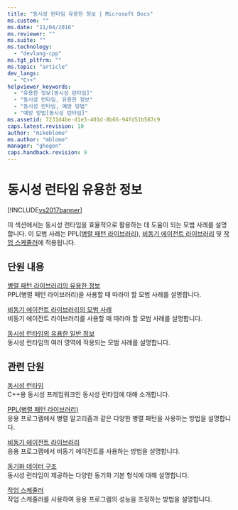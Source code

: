 ```yaml
---
title: "동시성 런타임 유용한 정보 | Microsoft Docs"
ms.custom: ""
ms.date: "11/04/2016"
ms.reviewer: ""
ms.suite: ""
ms.technology: 
  - "devlang-cpp"
ms.tgt_pltfrm: ""
ms.topic: "article"
dev_langs: 
  - "C++"
helpviewer_keywords: 
  - "유용한 정보[동시성 런타임]"
  - "동시성 런타임, 유용한 정보"
  - "동시성 런타임, 예방 방법"
  - "예방 방법[동시성 런타임]"
ms.assetid: 7231d4be-d1e3-401d-8b66-94fd51b587c9
caps.latest.revision: 10
author: "mikeblome"
ms.author: "mblome"
manager: "ghogen"
caps.handback.revision: 9
---
```

# 동시성 런타임 유용한 정보
[!INCLUDE[vs2017banner](../../assembler/inline/includes/vs2017banner.md)]

이 섹션에서는 동시성 런타임을 효율적으로 활용하는 데 도움이 되는 모범 사례를 설명합니다.  이 모범 사례는 PPL\([병렬 패턴 라이브러리](../../parallel/concrt/parallel-patterns-library-ppl.md)\), [비동기 에이전트 라이브러리](../../parallel/concrt/asynchronous-agents-library.md) 및 [작업 스케줄러](../../parallel/concrt/task-scheduler-concurrency-runtime.md)에 적용됩니다.  
  
## 단원 내용  
 [병렬 패턴 라이브러리의 유용한 정보](../../parallel/concrt/best-practices-in-the-parallel-patterns-library.md)  
 PPL\(병렬 패턴 라이브러리\)을 사용할 때 따라야 할 모범 사례를 설명합니다.  
  
 [비동기 에이전트 라이브러리의 모범 사례](../../parallel/concrt/best-practices-in-the-asynchronous-agents-library.md)  
 비동기 에이전트 라이브러리를 사용할 때 따라야 할 모범 사례를 설명합니다.  
  
 [동시성 런타임의 유용한 일반 정보](../../parallel/concrt/general-best-practices-in-the-concurrency-runtime.md)  
 동시성 런타임의 여러 영역에 적용되는 모범 사례를 설명합니다.  
  
## 관련 단원  
 [동시성 런타임](../../parallel/concrt/concurrency-runtime.md)  
 C\+\+용 동시성 프레임워크인 동시성 런타임에 대해 소개합니다.  
  
 [PPL\(병렬 패턴 라이브러리\)](../../parallel/concrt/parallel-patterns-library-ppl.md)  
 응용 프로그램에서 병렬 알고리즘과 같은 다양한 병렬 패턴을 사용하는 방법을 설명합니다.  
  
 [비동기 에이전트 라이브러리](../../parallel/concrt/asynchronous-agents-library.md)  
 응용 프로그램에서 비동기 에이전트를 사용하는 방법을 설명합니다.  
  
 [동기화 데이터 구조](../../parallel/concrt/synchronization-data-structures.md)  
 동시성 런타임이 제공하는 다양한 동기화 기본 형식에 대해 설명합니다.  
  
 [작업 스케줄러](../../parallel/concrt/task-scheduler-concurrency-runtime.md)  
 작업 스케줄러를 사용하여 응용 프로그램의 성능을 조정하는 방법을 설명합니다.